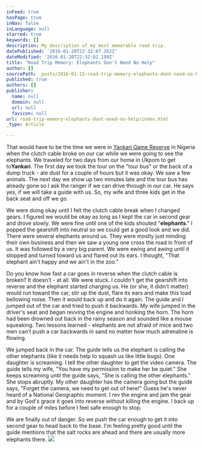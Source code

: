 ```yaml
---
inFeed: true
hasPage: true
inNav: false
inLanguage: null
starred: true
keywords: []
description: My description of my most memorable road trip.
datePublished: '2016-01-20T22:32:07.352Z'
dateModified: '2016-01-20T22:32:02.199Z'
title: "Road Trip Memory: Elephants Don't Need No Help"
author: []
sourcePath: _posts/2016-01-15-road-trip-memory-elephants-dont-need-no-help.md
published: true
authors: []
publisher:
  name: null
  domain: null
  url: null
  favicon: null
url: road-trip-memory-elephants-dont-need-no-help/index.html
_type: Article

---
```

That would have to be the time we were in [Yankari Game Reserve][0] in Nigeria when the clutch cable broke on our car while we were going to see the elephants. We traveled for two days from our home in Ukpom to get to**Yankari**. The first day we took the tour on the "tour bus" or the back of a dump truck - ate dust for a couple of hours but it was okay. We saw a few animals. The next day we show up two minutes late and the tour bus has already gone so I ask the ranger if we can drive through in our car. He says yes, if we will take a guide with us. So, my wife and three kids get in the back seat and off we go.

We were doing okay until I felt the clutch cable break when I changed gears. I figured we would be okay as long as I kept the car in second gear and drove slowly. We were fine until one of the kids shouted "**elephants**." I popped the gearshift into neutral so we could get a good look and we did. There were several elephants around us. They were mostly just minding their own business and then we saw a young one cross the road in front of us. It was followed by a very big parent. We were ewing and awing until it stopped and turned toward us and flared out its ears. I thought, "That elephant ain't happy and we ain't in the zoo."

Do you know how fast a car goes in reverse when the clutch cable is broken? It doesn't - at all. We were stuck. I couldn't get the gearshift into reverse and the elephant started charging us. He (or she, it didn't matter) would run toward the car, stir up the dust, flare its ears and make this load bellowing noise. Then it would back up and do it again. The guide and I jumped out of the car and tried to push it backwards. My wife jumped in the driver's seat and began revving the engine and honking the horn. The horn had been drowned out back in the rainy season and sounded like a mouse squeaking. Two lessons learned - elephants are not afraid of mice and two men can't push a car backwards in sand no matter how much adrenaline is flowing.

We jumped back in the car. The guide tells us the elephant is calling the other elephants (like it needs help to squash us like little bugs). One daughter is screaming. I tell the other daughter to get the video camera. The guide tells my wife, "You have my permission to make her be quiet." She keeps screaming until the guide says, "She is calling the other elephants." She stops abruptly. My other daughter has the camera going but the guide says, "Forget the camera, we need to get out of here!" Guess he's never heard of a National Geographic moment. I rev the engine and jam the gear and by God's grace it goes into reverse without killing the engine. I back up for a couple of miles before I feel safe enough to stop.

We are finally out of danger. So we push the car enough to get it into second gear to head back to the base. I'm feeling pretty good until the guide mentions that the salt rocks are ahead and there are usually more elephants there.
![](https://the-grid-user-content.s3-us-west-2.amazonaws.com/0077443f-2cfc-4db8-b37f-8ef2e9d7f04c.jpg)

[0]: http://www.yankarigamereserve.com/home.htm "Yankari Game Reserve, Bauchi State, Nigeria"